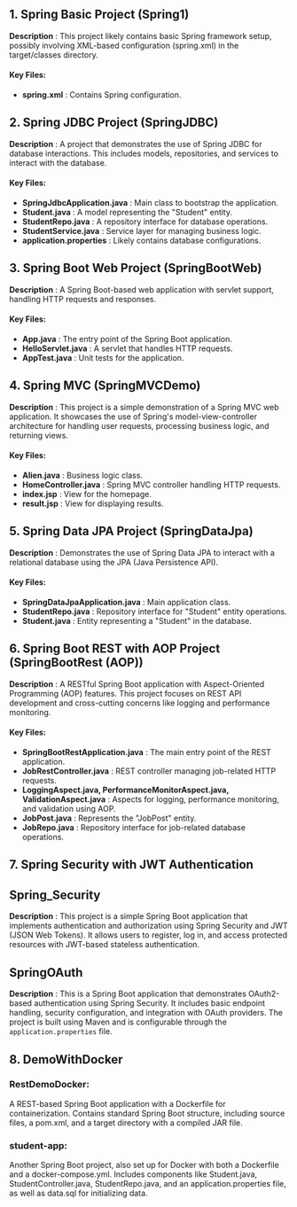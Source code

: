 ## 1. Spring Basic Project (Spring1)
**Description** : This project likely contains basic Spring framework setup, possibly involving XML-based configuration (spring.xml) in the target/classes directory.
#### Key Files:
- **spring.xml** : Contains Spring configuration.

## 2. Spring JDBC Project (SpringJDBC)
**Description** : A project that demonstrates the use of Spring JDBC for database interactions. This includes models, repositories, and services to interact with the database.
#### Key Files:
- **SpringJdbcApplication.java** : Main class to bootstrap the application.<br>
- **Student.java** : A model representing the "Student" entity.<br>
- **StudentRepo.java** : A repository interface for database operations.<br>
- **StudentService.java** : Service layer for managing business logic.<br>
- **application.properties** : Likely contains database configurations.<br>

## 3. Spring Boot Web Project (SpringBootWeb)
**Description** : A Spring Boot-based web application with servlet support, handling HTTP requests and responses.
#### Key Files:
- **App.java** : The entry point of the Spring Boot application.<br>
- **HelloServlet.java** : A servlet that handles HTTP requests.<br>
- **AppTest.java** : Unit tests for the application.<br>

## 4. Spring MVC (SpringMVCDemo)
**Description** : This project is a simple demonstration of a Spring MVC web application. It showcases the use of Spring's model-view-controller architecture for handling user requests, processing business logic, and returning views.
#### Key Files:
- **Alien.java** : Business logic class.
- **HomeController.java** : Spring MVC controller handling HTTP requests.
- **index.jsp** : View for the homepage.
- **result.jsp** : View for displaying results.

## 5. Spring Data JPA Project (SpringDataJpa)
**Description** : Demonstrates the use of Spring Data JPA to interact with a relational database using the JPA (Java Persistence API).
#### Key Files:
- **SpringDataJpaApplication.java** : Main application class.<br>
- **StudentRepo.java** : Repository interface for "Student" entity operations.<br>
- **Student.java** : Entity representing a "Student" in the database.<br>

## 6. Spring Boot REST with AOP Project (SpringBootRest (AOP))
**Description** : A RESTful Spring Boot application with Aspect-Oriented Programming (AOP) features. This project focuses on REST API development and cross-cutting concerns like logging and performance monitoring.
#### Key Files:
- **SpringBootRestApplication.java** : The main entry point of the REST application.<br>
- **JobRestController.java** : REST controller managing job-related HTTP requests.<br>
- **LoggingAspect.java, PerformanceMonitorAspect.java, ValidationAspect.java** : Aspects for logging, performance monitoring, and validation using AOP.<br>
- **JobPost.java** : Represents the "JobPost" entity.<br>
- **JobRepo.java** : Repository interface for job-related database operations.<br>

## 7. Spring Security with JWT Authentication
## Spring_Security
**Description** : This project is a simple Spring Boot application that implements authentication and authorization using Spring Security and JWT (JSON Web Tokens). It allows users to register, log in, and access protected resources with JWT-based stateless authentication.
## SpringOAuth
**Description** : This is a Spring Boot application that demonstrates OAuth2-based authentication using Spring Security. It includes basic endpoint handling, security configuration, and integration with OAuth providers. The project is built using Maven and is configurable through the `application.properties` file.

## 8. DemoWithDocker
### RestDemoDocker:
A REST-based Spring Boot application with a Dockerfile for containerization.
Contains standard Spring Boot structure, including source files, a pom.xml, and a target directory with a compiled JAR file.

### student-app:
Another Spring Boot project, also set up for Docker with both a Dockerfile and a docker-compose.yml.
Includes components like Student.java, StudentController.java, StudentRepo.java, and an application.properties file, as well as data.sql for initializing data.
